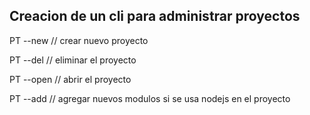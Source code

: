 ## Creacion de un cli para administrar proyectos

  PT --new // crear nuevo proyecto
  
  PT --del // eliminar el proyecto
  
  PT --open // abrir el proyecto
  
  PT --add // agregar nuevos modulos si se usa nodejs en el proyecto
